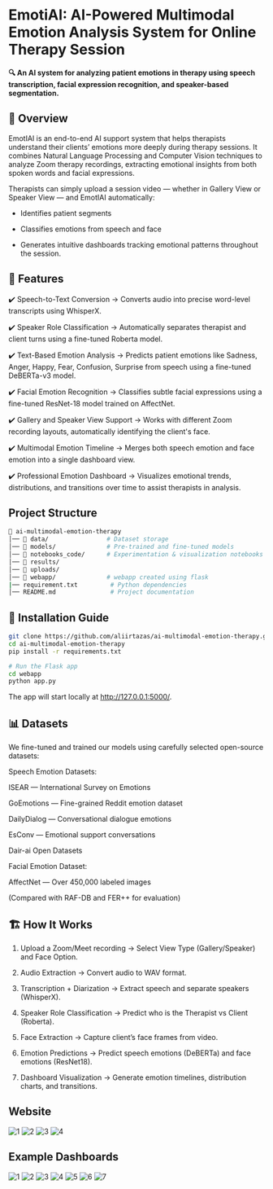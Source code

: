 # EmotiAI: AI-Powered Multimodal Emotion Analysis System for Online Therapy Session

**🔍 An AI system for analyzing patient emotions in therapy using speech transcription, facial expression recognition, and speaker-based segmentation.**

## 📌 Overview

EmotIAI is an end-to-end AI support system that helps therapists understand their clients’ emotions more deeply during therapy sessions.
It combines Natural Language Processing and Computer Vision techniques to analyze Zoom therapy recordings, extracting emotional insights from both spoken words and facial expressions.

Therapists can simply upload a session video — whether in Gallery View or Speaker View — and EmotIAI automatically:

- Identifies patient segments

- Classifies emotions from speech and face

- Generates intuitive dashboards tracking emotional patterns throughout the session.

## 🚀 Features
✔️ Speech-to-Text Conversion
→ Converts audio into precise word-level transcripts using WhisperX.

✔️ Speaker Role Classification
→ Automatically separates therapist and client turns using a fine-tuned Roberta model.

✔️ Text-Based Emotion Analysis
→ Predicts patient emotions like Sadness, Anger, Happy, Fear, Confusion, Surprise from speech using a fine-tuned DeBERTa-v3 model.

✔️ Facial Emotion Recognition
→ Classifies subtle facial expressions using a fine-tuned ResNet-18 model trained on AffectNet.

✔️ Gallery and Speaker View Support
→ Works with different Zoom recording layouts, automatically identifying the client's face.

✔️ Multimodal Emotion Timeline
→ Merges both speech emotion and face emotion into a single dashboard view.

✔️ Professional Emotion Dashboard
→ Visualizes emotional trends, distributions, and transitions over time to assist therapists in analysis.

## Project Structure

```bash
📁 ai-multimodal-emotion-therapy
│── 📂 data/                # Dataset storage  
│── 📂 models/              # Pre-trained and fine-tuned models  
│── 📂 notebooks_code/      # Experimentation & visualization notebooks  
│── 📂 results/
│── 📂 uploads/
│── 📂 webapp/              # webapp created using flask
|── requirement.txt         # Python dependencies
│── README.md               # Project documentation
```

## 🔧 Installation Guide
```bash
git clone https://github.com/aliirtazas/ai-multimodal-emotion-therapy.git
cd ai-multimodal-emotion-therapy
pip install -r requirements.txt

# Run the Flask app
cd webapp
python app.py
```
The app will start locally at http://127.0.0.1:5000/.

## 📊 Datasets
We fine-tuned and trained our models using carefully selected open-source datasets:

Speech Emotion Datasets:

ISEAR — International Survey on Emotions

GoEmotions — Fine-grained Reddit emotion dataset

DailyDialog — Conversational dialogue emotions

EsConv — Emotional support conversations

Dair-ai Open Datasets

Facial Emotion Dataset:

AffectNet — Over 450,000 labeled images

(Compared with RAF-DB and FER++ for evaluation)

## 🏗️ How It Works
1. Upload a Zoom/Meet recording → Select View Type (Gallery/Speaker) and Face Option.

2. Audio Extraction → Convert audio to WAV format.

3. Transcription + Diarization → Extract speech and separate speakers (WhisperX).

4. Speaker Role Classification → Predict who is the Therapist vs Client (Roberta).

5. Face Extraction → Capture client’s face frames from video.

6. Emotion Predictions → Predict speech emotions (DeBERTa) and face emotions (ResNet18).

7. Dashboard Visualization → Generate emotion timelines, distribution charts, and transitions.

## Website

![1](https://github.com/user-attachments/assets/561bbab4-9b75-4e86-80e9-232974ee0b56)
![2](https://github.com/user-attachments/assets/56691d26-30d1-49e7-a03a-7711cf993cc4)
![3](https://github.com/user-attachments/assets/a9843eda-2b97-4500-847b-22e66b81ad58)
![4](https://github.com/user-attachments/assets/25e6dfef-1072-474e-864b-e940b7f2c83b)

## Example Dashboards

![1](https://github.com/user-attachments/assets/f70f35da-fe38-45c4-86c5-4cac23ec2410)
![2](https://github.com/user-attachments/assets/93d2abc8-7a2c-4623-a9f1-f49cfcdecc7a)
![3](https://github.com/user-attachments/assets/644a28d8-d7b4-47ae-86ef-880745611ac0)
![4](https://github.com/user-attachments/assets/d935050d-2dbf-42cc-a292-036e5603ab97)
![5](https://github.com/user-attachments/assets/c4de354d-ec0d-4d2a-be26-6d6272b8480c)
![6](https://github.com/user-attachments/assets/33be799a-1694-4b0d-b184-7a31086e2f72)
![7](https://github.com/user-attachments/assets/a186beab-17bd-4980-a8ca-6ee46a5d9abc)














